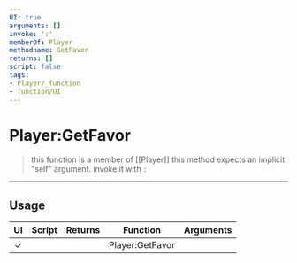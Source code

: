 ```yaml
---
UI: true
arguments: []
invoke: ':'
memberOf: Player
methodname: GetFavor
returns: []
script: false
tags:
- Player/_function
- function/UI
---
```

# Player:GetFavor
> this function is a member of [[Player]]
> this method expects an implicit "self" argument. invoke it with `:`
-----
## Usage
|  UI | Script | Returns | Function | Arguments |
|:---:|:------:|-------:|:--------:|:---------|
|✓| ||Player:GetFavor||
